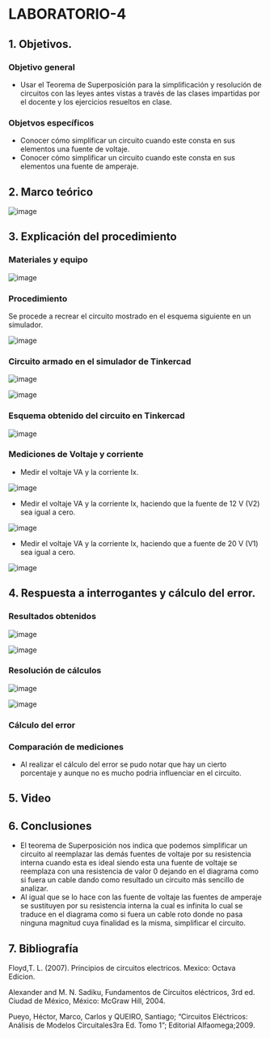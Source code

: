 # LABORATORIO-4
## 1. Objetivos.
### Objetivo general
- Usar el Teorema de Superposición para la simplificación y resolución de circuitos con las leyes antes vistas a través de las clases impartidas por el docente y los ejercicios resueltos en clase.

### Objetvos específicos
- Conocer cómo simplificar un circuito cuando este consta en sus elementos una fuente de voltaje.
- Conocer cómo simplificar un circuito cuando este consta en sus elementos una fuente de amperaje.

## 2. Marco teórico

![image](https://user-images.githubusercontent.com/105740772/176916984-ee544988-602d-45cd-89ca-a21ca9626f85.png)

## 3. Explicación del procedimiento
### Materiales y equipo
	
![image](https://user-images.githubusercontent.com/105740772/176920553-6e0ce0dd-2016-4cfe-b852-ae38fd6e4de5.png)

### Procedimiento
Se procede a recrear el circuito mostrado en el esquema siguiente en un simulador.

![image](https://user-images.githubusercontent.com/105740772/176918376-6c3e352f-46d0-4b90-8e13-efb4ea34289b.png)

### Circuito armado en el simulador de Tinkercad

![image](https://user-images.githubusercontent.com/105740772/176921585-042cec5b-08c5-4723-bdda-e0131156f72d.png)

![image](https://user-images.githubusercontent.com/105740772/176921630-3312d4f6-1e8b-4ae4-aafc-6689cbca5c56.png)

### Esquema obtenido del circuito en Tinkercad

![image](https://user-images.githubusercontent.com/105740772/176921499-ff60b997-db75-447e-9737-1e8ef858915c.png)

### Mediciones de Voltaje y corriente
- Medir el voltaje VA y la corriente Ix.

![image](https://user-images.githubusercontent.com/105740772/176926069-40dfa9ce-da8c-4a99-b26c-266f8d5be1e2.png)

- Medir el voltaje VA y la corriente Ix, haciendo que la fuente de 12 V (V2) sea igual a cero.

![image](https://user-images.githubusercontent.com/105740772/176926477-7cfd4060-3a74-44bc-8061-05bf4c7a9b59.png)

- Medir el voltaje VA y la corriente Ix, haciendo que a fuente de 20 V (V1) sea igual a cero.

![image](https://user-images.githubusercontent.com/105740772/176926701-9b35f27a-de65-4a65-92fa-310260ee4472.png)

## 4. Respuesta a interrogantes y cálculo del error.
### Resultados obtenidos

![image](https://user-images.githubusercontent.com/105740772/176937129-9ac8bd00-c267-45f8-b981-3458f886de8a.png)

![image](https://user-images.githubusercontent.com/105740772/176937187-2d73a45b-abb1-4e47-8bd0-ac0359407c24.png)

### Resolución de cálculos

![image](https://user-images.githubusercontent.com/105740772/176934083-e9985db8-ae60-4117-a34a-577079a4b4fd.png)

![image](https://user-images.githubusercontent.com/105740772/176936070-ab03116d-6fae-45fb-9c41-9eefd9694933.png)

### Cálculo del error

### Comparación de mediciones
- Al realizar el cálculo del error se pudo notar que hay un cierto porcentaje y aunque no es mucho podria influenciar en el circuito.
## 5. Video


## 6. Conclusiones
- El teorema de Superposición nos indica que podemos simplificar un circuito al reemplazar las demás fuentes de voltaje por su resistencia interna cuando esta es ideal siendo esta una fuente de voltaje se reemplaza con una resistencia de valor 0 dejando en el diagrama como si fuera un cable  dando como resultado un circuito más sencillo de analizar.
- Al igual que se lo hace con las fuente de voltaje las fuentes de amperaje se sustituyen por su resistencia interna la cual es infinita lo cual se traduce en el diagrama como si fuera un cable roto donde no pasa ninguna magnitud cuya finalidad es la misma, simplificar el circuito.

## 7. Bibliografía

Floyd,T. L. (2007). Principios de circuitos electricos. Mexico: Octava Edicion.

Alexander and M. N. Sadiku, Fundamentos de Circuitos eléctricos, 3rd ed. Ciudad de México, México: McGraw Hill, 2004.

Pueyo, Héctor, Marco, Carlos y QUEIRO, Santiago; “Circuitos Eléctricos: Análisis de Modelos Circuitales3ra Ed. Tomo 1”; Editorial Alfaomega;2009.
